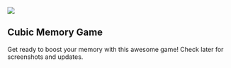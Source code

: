 ![](http://imgur.com/download/rQZsfbp) 
##  Cubic Memory Game

Get ready to boost your memory with this awesome game!
Check later for screenshots and updates.
